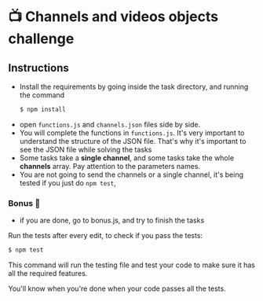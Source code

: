 # 📺 Channels and videos objects challenge

## Instructions

- Install the requirements by going inside the task directory, and running the command
  ```bash
  $ npm install
  ```
- open `functions.js` and `channels.json` files side by side.
- You will complete the functions in `functions.js`. It's very important to understand the structure of the JSON file. That's why it's important to see the JSON file while solving the tasks
- Some tasks take a **single channel**, and some tasks take the whole **channels** array. Pay attention to the parameters names.
- You are not going to send the channels or a single channel, it's being tested if you just do `npm test`,

### Bonus 🎁

- if you are done, go to bonus.js, and try to finish the tasks

Run the tests after every edit, to check if you pass the tests:

```bash
$ npm test
```

This command will run the testing file and test your code to make sure it has all the required features.

You'll know when you're done when your code passes all the tests.
